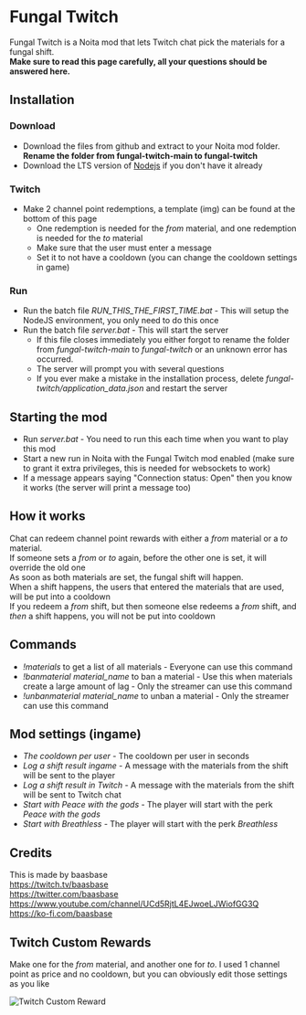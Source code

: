 # Fungal Twitch

Fungal Twitch is a Noita mod that lets Twitch chat pick the materials for a fungal shift.  
**Make sure to read this page carefully, all your questions should be answered here.**

## Installation

### Download

- Download the files from github and extract to your Noita mod folder. **Rename the folder from fungal-twitch-main to fungal-twitch**
- Download the LTS version of [Nodejs](https://nodejs.org/en/download/) if you don't have it already

### Twitch
- Make 2 channel point redemptions, a template (img) can be found at the bottom of this page
  - One redemption is needed for the *from* material, and one redemption is needed for the *to* material
  - Make sure that the user must enter a message
  - Set it to not have a cooldown (you can change the cooldown settings in game)

### Run
- Run the batch file *RUN_THIS_THE_FIRST_TIME.bat* - This will setup the NodeJS environment, you only need to do this once
- Run the batch file *server.bat* - This will start the server
  - If this file closes immediately you either forgot to rename the folder from *fungal-twitch-main* to *fungal-twitch* or an unknown error has occurred.
  - The server will prompt you with several questions
  - If you ever make a mistake in the installation process, delete *fungal-twitch/application_data.json* and restart the server

## Starting the mod

- Run *server.bat* - You need to run this each time when you want to play this mod
- Start a new run in Noita with the Fungal Twitch mod enabled (make sure to grant it extra privileges, this is needed for websockets to work)
- If a message appears saying "Connection status: Open" then you know it works (the server will print a message too)

## How it works

Chat can redeem channel point rewards with either a *from* material or a *to* material.  
If someone sets a *from* or *to* again, before the other one is set, it will override the old one  
As soon as both materials are set, the fungal shift will happen.  
When a shift happens, the users that entered the materials that are used, will be put into a cooldown  
If you redeem a *from* shift, but then someone else redeems a *from* shift, and *then* a shift happens, you will not be put into cooldown

## Commands

- *!materials* to get a list of all materials - Everyone can use this command
- *!banmaterial material_name* to ban a material - Use this when materials create a large amount of lag - Only the streamer can use this command
- *!unbanmaterial material_name* to unban a material - Only the streamer can use this command

## Mod settings (ingame)

- *The cooldown per user* - The cooldown per user in seconds
- *Log a shift result ingame* - A message with the materials from the shift will be sent to the player 
- *Log a shift result in Twitch* - A message with the materials from the shift will be sent to Twitch chat 
- *Start with Peace with the gods* - The player will start with the perk *Peace with the gods*
- *Start with Breathless* - The player will start with the perk *Breathless*

## Credits

This is made by baasbase  
https://twitch.tv/baasbase  
https://twitter.com/baasbase  
https://www.youtube.com/channel/UCd5RjtL4EJwoeLJWiofGG3Q  
https://ko-fi.com/baasbase

## Twitch Custom Rewards

Make one for the *from* material, and another one for *to*. I used 1 channel point as price and no cooldown, but you can obviously edit those settings as you like

![Twitch Custom Reward](https://i.imgur.com/vXgmVTD.png)
